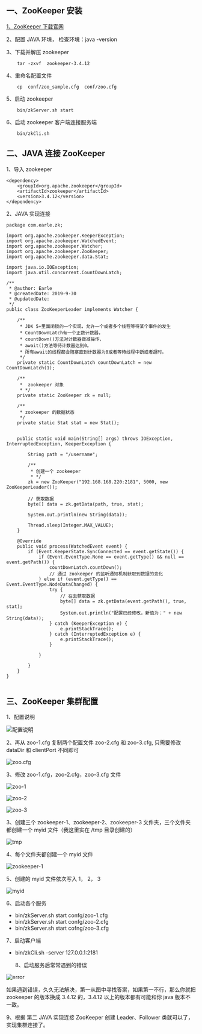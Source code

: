 ## 一、ZooKeeper 安装

[1、ZooKeeper 下载官网](http://archive.apache.org/dist/zookeeper)

2、配置 JAVA 环境， 检查环境：java -version

3、下载并解压 zookeeper

        tar -zxvf  zookeeper-3.4.12

4、重命名配置文件

        cp  conf/zoo_sample.cfg  conf/zoo.cfg

5、启动 zookeeper 

        bin/zkServer.sh start

6、启动 zookeeper 客户端连接服务端

        bin/zkCli.sh

## 二、JAVA 连接 ZooKeeper

1、导入 zookeeper 

```
<dependency>
    <groupId>org.apache.zookeeper</groupId>
    <artifactId>zookeeper</artifactId>
    <version>3.4.12</version>
</dependency>

```

2、JAVA  实现连接

```
package com.earle.zk;

import org.apache.zookeeper.KeeperException;
import org.apache.zookeeper.WatchedEvent;
import org.apache.zookeeper.Watcher;
import org.apache.zookeeper.ZooKeeper;
import org.apache.zookeeper.data.Stat;

import java.io.IOException;
import java.util.concurrent.CountDownLatch;

/**
 * @author: Earle
 * @createdDate: 2019-9-30
 * @updatedDate:
 */
public class ZooKeeperLeader implements Watcher {

    /**
     * JDK 5+里面闭锁的一个实现，允许一个或者多个线程等待某个事件的发生
     * CountDownLatch有一个正数计数器，
     * countDown()方法对计数器做减操作，
     * await()方法等待计数器达到0。
     * 所有await的线程都会阻塞直到计数器为0或者等待线程中断或者超时。
     */
    private static CountDownLatch countDownLatch = new CountDownLatch(1);

    /**
     *  zookeeper 对象
     * */
    private static ZooKeeper zk = null;

    /**
     * zookeeper 的数据状态
     */
    private static Stat stat = new Stat();


    public static void main(String[] args) throws IOException, InterruptedException, KeeperException {

        String path = "/username";

        /**
         * 创建一个 zookeeper
         * */
        zk = new ZooKeeper("192.168.168.220:2181", 5000, new ZooKeeperLeader());
        
        // 获取数据
        byte[] data = zk.getData(path, true, stat);

        System.out.println(new String(data));

        Thread.sleep(Integer.MAX_VALUE);
    }

    @Override
    public void process(WatchedEvent event) {
        if (Event.KeeperState.SyncConnected == event.getState()) {
            if (Event.EventType.None == event.getType() && null == event.getPath()) {
                countDownLatch.countDown();
                // 通过 zookeeper 的监听通知机制获取到数据的变化
            } else if (event.getType() == Event.EventType.NodeDataChanged) {
                try {
                    // 在去获取数据
                    byte[] data = zk.getData(event.getPath(), true, stat);
                    System.out.println("配置已经修改，新值为：" + new String(data));
                } catch (KeeperException e) {
                    e.printStackTrace();
                } catch (InterruptedException e) {
                    e.printStackTrace();
                }

            }

        }
    }
}


```

## 三、ZooKeeper 集群配置

1、配置说明

![配置说明](./img/earle.png)


2、再从 zoo-1.cfg 复制两个配置文件 zoo-2.cfg 和 zoo-3.cfg, 只需要修改 dataDir 和 clientPort 不同即可

![zoo.cfg](./img/earle1.png)

3、修改 zoo-1.cfg，zoo-2.cfg，zoo-3.cfg 文件

![zoo-1](./img/earle2.png)

![zoo-2](./img/earle3.png)


![zoo-3](./img/earle4.png)

3、创建三个  zookeeper-1、zookeeper-2、zookeeper-3  文件夹，三个文件夹都创建一个 myid 文件（我这里实在 /tmp  目录创建的）

![tmp](./img/earle5.png)

4、每个文件夹都创建一个 myid 文件

![zookeeper-1](./img/earle6.png)

5、创建的 myid 文件依次写入 1， 2， 3

![myid](./img/earle7.png)

6、启动各个服务

-  bin/zkServer.sh start confg/zoo-1.cfg
-  bin/zkServer.sh start confg/zoo-2.cfg
-  bin/zkServer.sh start cofng/zoo-3.cfg
  

7、启动客户端

- bin/zkCli.sh -server 127.0.0.1:2181
  

  8、启动服务后常常遇到的错误

![error](./img/earle8.png)

如果遇到错误，久久无法解决，第一从图中寻找答案，如果第一不行，那么你就把 zookeeper 的版本换成 3.4.12 的，3.4.12 以上的版本都有可能和你 java 版本不一致。

9、根据 第二 JAVA 实现连接 ZooKeeper  创建 Leader、Follower 类就可以了，实现集群连接了。